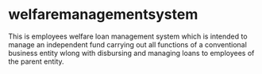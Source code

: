 # welfaremanagementsystem

This is employees welfare loan management system which is intended to manage an independent fund carrying out all functions of a conventional business entity wlong with disbursing and managing loans to employees of the parent entity.
